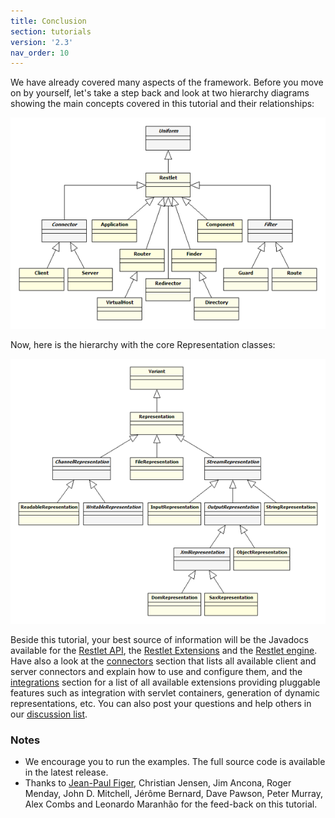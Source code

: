 ```yaml
---
title: Conclusion
section: tutorials
version: '2.3'
nav_order: 10
---
```

We have already covered many aspects of the framework. Before you move
on by yourself, let's take a step back and look at two hierarchy
diagrams showing the main concepts covered in this tutorial and their
relationships:

![](images/restlets.png)

Now, here is the hierarchy with the core Representation classes:

![](images/representations.png)

Beside this tutorial, your best source of information will be the
Javadocs available for the [Restlet API](/documentation/javadocs/2.3/jse/api/),
the [Restlet Extensions](/documentation/javadocs/2.3/jse/ext/) and the [Restlet
engine](/documentation/javadocs/2.3/jse/engine/). Have also a look at the
[connectors](/documentation/user-guide/2.3/core/base/connectors) section that lists
all available client and server connectors and explain how to use and
configure them, and the
[integrations](/documentation/user-guide/2.3/extensions/editions-matrix) section for
a list of all available extensions providing pluggable features such as
integration with servlet containers, generation of dynamic
representations, etc. You can also post your questions and help others
in our [discussion list](/community/lists).

### <a name="notes">Notes</a>

-   We encourage you to run the examples. The full source code is
    available in the latest release.
-   Thanks to [Jean-Paul Figer](http://www.figer.com/), Christian
    Jensen, Jim Ancona, Roger Menday, John D. Mitchell, Jérôme Bernard,
    Dave Pawson, Peter Murray, Alex Combs and Leonardo Maranhão for the
    feed-back on this tutorial.
